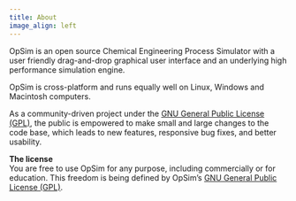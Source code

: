 ```yaml
---
title: About
image_align: left
---
```


OpSim is an open source Chemical Engineering Process Simulator with a user friendly drag-and-drop graphical user interface and an underlying high performance simulation engine.

OpSim is cross-platform and runs equally well on Linux, Windows and Macintosh computers.

As a community-driven project under the [GNU General Public License (GPL)](./license), the public is empowered to make small and large changes to the code base, which leads to new features, responsive bug fixes, and better usability.

**The license**  
 You are free to use OpSim for any purpose, including commercially or for education. This freedom is being defined by OpSim’s [GNU General Public License (GPL)](http://opsim.cc/license/).